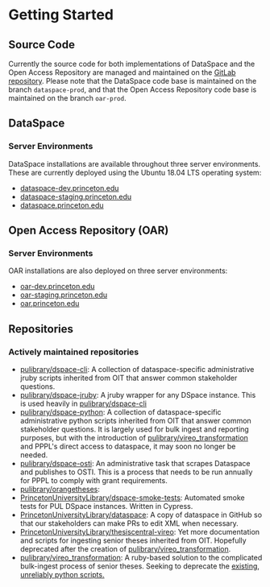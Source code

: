 # Getting Started

## Source Code
Currently the source code for both implementations of DataSpace and the Open Access Repository are managed and maintained on the [GitLab repository](https://git.atmire.com/clients/princeton-5). Please note that the DataSpace code base is maintained on the branch `dataspace-prod`, and that the Open Access Repository code base is maintained on the branch `oar-prod`.

## DataSpace

### Server Environments
DataSpace installations are available throughout three server environments. These are currently deployed using the Ubuntu 18.04 LTS operating system:

* [dataspace-dev.princeton.edu](https://dataspace-dev.princeton.edu)
* [dataspace-staging.princeton.edu](https://dataspace-staging.princeton.edu)
* [dataspace.princeton.edu](https://dataspace.princeton.edu)

## Open Access Repository (OAR)

### Server Environments
OAR installations are also deployed on three server environments:

* [oar-dev.princeton.edu](https://oar-dev.princeton.edu)
* [oar-staging.princeton.edu](https://oar-staging.princeton.edu)
* [oar.princeton.edu](https://oar.princeton.edu)

## Repositories

### Actively maintained repositories

- [pulibrary/dspace-cli](https://github.com/pulibrary/dspace-cli): A collection of dataspace-specific administrative jruby scripts inherited from OIT that answer common stakeholder questions.
- [pulibrary/dspace-jruby](https://github.com/pulibrary/dspace-jruby): A jruby wrapper for any DSpace instance. This is used heavily in [pulibrary/dspace-cli](https://github.com/pulibrary/dspace-cli)
- [pulibrary/dspace-python](https://github.com/pulibrary/dspace-python): A collection of dataspace-specific administrative python scripts inherited from OIT that answer common stakeholder questions. It is largely used for bulk ingest and reporting purposes, but with the introduction of [pulibrary/vireo_transformation](https://github.com/pulibrary/vireo_transformation) and PPPL's direct access to dataspace, it may soon no longer be needed.
- [pulibrary/dspace-osti](https://github.com/pulibrary/dspace-osti): An administrative task that scrapes Dataspace and publishes to OSTI. This is a process that needs to be run annually for PPPL to comply with grant requirements.
- [pulibrary/orangetheses](https://github.com/pulibrary/orangetheses/): 
- [PrincetonUniversityLibrary/dspace-smoke-tests](https://github.com/PrincetonUniversityLibrary/dspace-smoke-tests): Automated smoke tests for PUL DSpace instances. Written in Cypress.
- [PrincetonUniversityLibrary/dataspace](https://github.com/PrincetonUniversityLibrary/dataspace): A copy of dataspace in GitHub so that our stakeholders can make PRs to edit XML when necessary.
- [PrincetonUniversityLibrary/thesiscentral-vireo](https://github.com/PrincetonUniversityLibrary/thesiscentral-vireo): Yet more documentation and scripts for ingesting senior theses inherited from OIT. Hopefully deprecated after the creation of [pulibrary/vireo_transformation](https://github.com/pulibrary/vireo_transformation).
- [pulibrary/vireo_transformation](https://github.com/pulibrary/vireo_transformation): A ruby-based solution to the complicated bulk-ingest process of senior theses. Seeking to deprecate the [existing, unreliably python scripts.](https://github.com/pulibrary/dspace-python/tree/main/thesiscentral-vireo/dataspace/python)